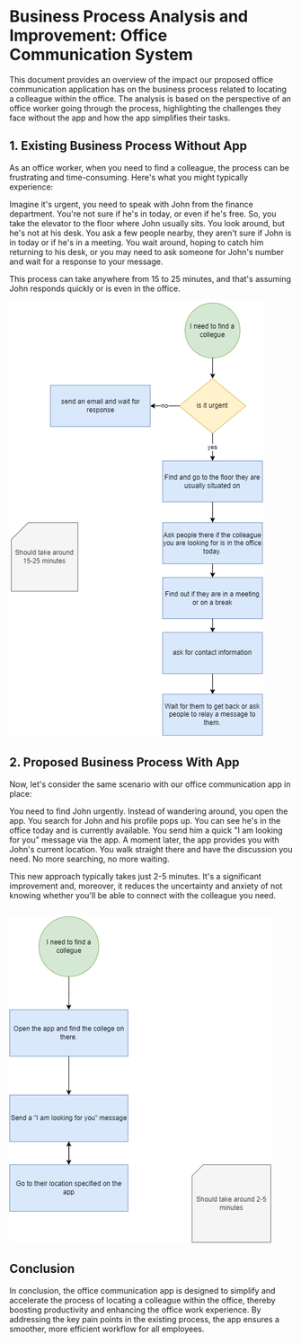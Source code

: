 # Business Process Analysis and Improvement: Office Communication System 

This document provides an overview of the impact our proposed office communication application has on the business process related to locating a colleague within the office. The analysis is based on the perspective of an office worker going through the process, highlighting the challenges they face without the app and how the app simplifies their tasks.

## 1. Existing Business Process Without App 

As an office worker, when you need to find a colleague, the process can be frustrating and time-consuming. Here's what you might typically experience:

Imagine it's urgent, you need to speak with John from the finance department. You're not sure if he's in today, or even if he's free. So, you take the elevator to the floor where John usually sits. You look around, but he's not at his desk. You ask a few people nearby, they aren't sure if John is in today or if he's in a meeting. You wait around, hoping to catch him returning to his desk, or you may need to ask someone for John's number and wait for a response to your message.

This process can take anywhere from 15 to 25 minutes, and that's assuming John responds quickly or is even in the office. 

![Existing Business Process](../imgs/flowchartbefore.png)
## 2. Proposed Business Process With App 

Now, let's consider the same scenario with our office communication app in place:

You need to find John urgently. Instead of wandering around, you open the app. You search for John and his profile pops up. You can see he's in the office today and is currently available. You send him a quick "I am looking for you" message via the app. A moment later, the app provides you with John's current location. You walk straight there and have the discussion you need. No more searching, no more waiting.

This new approach typically takes just 2-5 minutes. It's a significant improvement and, moreover, it reduces the uncertainty and anxiety of not knowing whether you'll be able to connect with the colleague you need.

![Existing Business Process](../imgs/flowchartafter.png)
---

## Conclusion

In conclusion, the office communication app is designed to simplify and accelerate the process of locating a colleague within the office, thereby boosting productivity and enhancing the office work experience. By addressing the key pain points in the existing process, the app ensures a smoother, more efficient workflow for all employees.